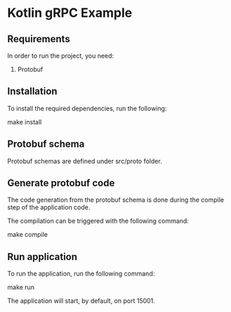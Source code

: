 # Kotlin gRPC Example

## Requirements

In order to run the project, you need:

1. Protobuf

## Installation

To install the required dependencies, run the following:

make install

## Protobuf schema

Protobuf schemas are defined under src/proto folder.

## Generate protobuf code

The code generation from the protobuf schema is done during the compile step of the application code.

The compilation can be triggered with the following command:

make compile

## Run application

To run the application, run the following command:

make run

The application will start, by default, on port 15001.
